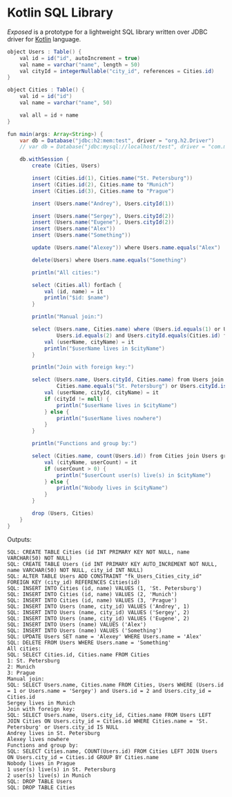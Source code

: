 Kotlin SQL Library
==================

_Exposed_ is a prototype for a lightweight SQL library written over JDBC driver for [Kotlin](https://github.com/JetBrains/kotlin) language.

```java
object Users : Table() {
    val id = id("id", autoIncrement = true)
    val name = varchar("name", length = 50)
    val cityId = integerNullable("city_id", references = Cities.id)
}

object Cities : Table() {
    val id = id("id")
    val name = varchar("name", 50)

    val all = id + name
}

fun main(args: Array<String>) {
    var db = Database("jdbc:h2:mem:test", driver = "org.h2.Driver")
    // var db = Database("jdbc:mysql://localhost/test", driver = "com.mysql.jdbc.Driver", user = "root")

    db.withSession {
        create (Cities, Users)

        insert (Cities.id(1), Cities.name("St. Petersburg"))
        insert (Cities.id(2), Cities.name to "Munich")
        insert (Cities.id(3), Cities.name to "Prague")

        insert (Users.name("Andrey"), Users.cityId(1))

        insert (Users.name("Sergey"), Users.cityId(2))
        insert (Users.name("Eugene"), Users.cityId(2))
        insert (Users.name("Alex"))
        insert (Users.name("Something"))

        update (Users.name("Alexey")) where Users.name.equals("Alex")

        delete(Users) where Users.name.equals("Something")

        println("All cities:")

        select (Cities.all) forEach {
            val (id, name) = it
            println("$id: $name")
        }

        println("Manual join:")

        select (Users.name, Cities.name) where (Users.id.equals(1) or Users.name.equals("Sergey")) and
                Users.id.equals(2) and Users.cityId.equals(Cities.id) forEach {
            val (userName, cityName) = it
            println("$userName lives in $cityName")
        }

        println("Join with foreign key:")

        select (Users.name, Users.cityId, Cities.name) from Users join Cities where
                Cities.name.equals("St. Petersburg") or Users.cityId.isNull() forEach {
            val (userName, cityId, cityName) = it
            if (cityId != null) {
                println("$userName lives in $cityName")
            } else {
                println("$userName lives nowhere")
            }
        }

        println("Functions and group by:")

        select (Cities.name, count(Users.id)) from Cities join Users groupBy Cities.name forEach {
            val (cityName, userCount) = it
            if (userCount > 0) {
                println("$userCount user(s) live(s) in $cityName")
            } else {
                println("Nobody lives in $cityName")
            }
        }

        drop (Users, Cities)
    }
}
```

Outputs:

    SQL: CREATE TABLE Cities (id INT PRIMARY KEY NOT NULL, name VARCHAR(50) NOT NULL)
    SQL: CREATE TABLE Users (id INT PRIMARY KEY AUTO_INCREMENT NOT NULL, name VARCHAR(50) NOT NULL, city_id INT NULL)
    SQL: ALTER TABLE Users ADD CONSTRAINT "fk_Users_Cities_city_id" FOREIGN KEY (city_id) REFERENCES Cities(id)
    SQL: INSERT INTO Cities (id, name) VALUES (1, 'St. Petersburg')
    SQL: INSERT INTO Cities (id, name) VALUES (2, 'Munich')
    SQL: INSERT INTO Cities (id, name) VALUES (3, 'Prague')
    SQL: INSERT INTO Users (name, city_id) VALUES ('Andrey', 1)
    SQL: INSERT INTO Users (name, city_id) VALUES ('Sergey', 2)
    SQL: INSERT INTO Users (name, city_id) VALUES ('Eugene', 2)
    SQL: INSERT INTO Users (name) VALUES ('Alex')
    SQL: INSERT INTO Users (name) VALUES ('Something')
    SQL: UPDATE Users SET name = 'Alexey' WHERE Users.name = 'Alex'
    SQL: DELETE FROM Users WHERE Users.name = 'Something'
    All cities:
    SQL: SELECT Cities.id, Cities.name FROM Cities
    1: St. Petersburg
    2: Munich
    3: Prague
    Manual join:
    SQL: SELECT Users.name, Cities.name FROM Cities, Users WHERE (Users.id = 1 or Users.name = 'Sergey') and Users.id = 2 and Users.city_id = Cities.id
    Sergey lives in Munich
    Join with foreign key:
    SQL: SELECT Users.name, Users.city_id, Cities.name FROM Users LEFT JOIN Cities ON Users.city_id = Cities.id WHERE Cities.name = 'St. Petersburg' or Users.city_id IS NULL
    Andrey lives in St. Petersburg
    Alexey lives nowhere
    Functions and group by:
    SQL: SELECT Cities.name, COUNT(Users.id) FROM Cities LEFT JOIN Users ON Users.city_id = Cities.id GROUP BY Cities.name
    Nobody lives in Prague
    1 user(s) live(s) in St. Petersburg
    2 user(s) live(s) in Munich
    SQL: DROP TABLE Users
    SQL: DROP TABLE Cities